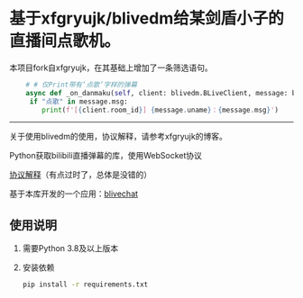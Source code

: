 # 基于xfgryujk/blivedm给某剑盾小子的直播间点歌机。

本项目fork自xfgryujk，在其基础上增加了一条筛选语句。

```python
    # # 仅Print带有‘点歌’字样的弹幕
    async def _on_danmaku(self, client: blivedm.BLiveClient, message: blivedm.DanmakuMessage):
     if "点歌" in message.msg:
        print(f'[{client.room_id}] {message.uname}：{message.msg}')
```
----------------------

关于使用blivedm的使用，协议解释，请参考xfgryujk的博客。

Python获取bilibili直播弹幕的库，使用WebSocket协议

[协议解释](https://blog.csdn.net/xfgryujk/article/details/80306776)（有点过时了，总体是没错的）

基于本库开发的一个应用：[blivechat](https://github.com/xfgryujk/blivechat)

## 使用说明

1. 需要Python 3.8及以上版本
2. 安装依赖

    ```sh
    pip install -r requirements.txt
    ```


